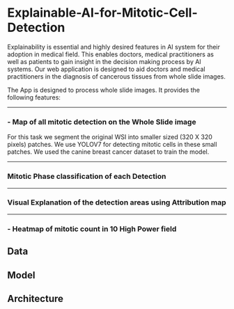 # Explainable-AI-for-Mitotic-Cell-Detection

Explainability is essential and highly desired features in AI system for their adoption in medical field. This enables doctors, medical practitioners as well as patients to gain insight in the decision making process by AI systems. Our web application is designed to aid doctors and medical practitioners in the diagnosis of cancerous tissues from whole slide images.

The App is designed to process whole slide images. It provides the following features:

---

### - Map of all mitotic detection on the Whole Slide image

For this task we segment the original WSI into smaller sized (320 X 320 pixels) patches. We use YOLOV7 for detecting mitotic cells in these small patches. We used the canine breast cancer dataset to train the model.


---

### Mitotic Phase classification of each Detection



---

### Visual Explanation of the detection areas using Attribution map


---

### - Heatmap of mitotic count in 10 High Power field



## Data




## Model




## Architecture
